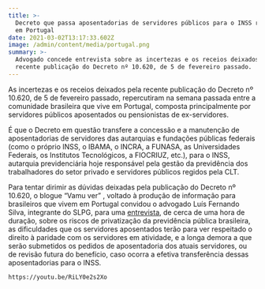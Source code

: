 ```yaml
---
title: >-
  Decreto que passa aposentadorias de servidores públicos para o INSS repercute
  em Portugal
date: 2021-03-02T13:17:33.602Z
image: /admin/content/media/portugal.png
summary: >-
  Advogado concede entrevista sobre as incertezas e os receios deixados pela
  recente publicação do Decreto nº 10.620, de 5 de fevereiro passado.
---
```

As incertezas e os receios deixados pela recente publicação do Decreto nº 10.620, de 5 de fevereiro passado, repercutiram na semana passada entre a comunidade brasileira que vive em Portugal, composta principalmente por servidores públicos aposentados ou pensionistas de ex-servidores. 

É que o Decreto em questão transfere a concessão e a manutenção de aposentadorias de servidores das autarquias e fundações públicas federais (como o próprio INSS, o IBAMA, o INCRA, a FUNASA, as Universidades Federais, os Institutos Tecnológicos, a FIOCRIUZ, etc.), para o INSS, autarquia previdenciária hoje responsável pela gestão da previdência dos trabalhadores do setor privado e servidores públicos regidos pela CLT. 

Para tentar dirimir as dúvidas deixadas pela publicação do Decreto nº 10.620, o blogue “Vamu ver” , voltado à produção de informação para brasileiros que vivem em Portugal convidou o advogado Luís Fernando Silva, integrante do SLPG, para uma [entrevista](https://vamuver.com/o-que-pode-mudar-na-vida-dos-aposentados-e-pensionistas-brasileiros/), de cerca de uma hora de duração, sobre os riscos de privatização da previdência pública brasileira, as dificuldades que os servidores aposentados terão para ver respeitado o direito à paridade com os servidores em atividade, e a longa demora a que serão submetidos os pedidos de aposentadoria dos atuais servidores, ou de revisão futura do benefício, caso ocorra a efetiva transferência dessas aposentadorias para o INSS. 

```youtube
https://youtu.be/RiLY0e2s2Xo
```
